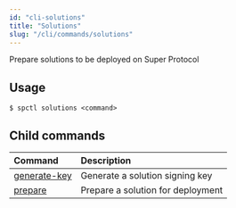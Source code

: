 ```yaml
---
id: "cli-solutions"
title: "Solutions"
slug: "/cli/commands/solutions"
---
```


Prepare solutions to be deployed on Super Protocol

## Usage

```
$ spctl solutions <command>
```

## Child commands

|**Command**|**Description**|
| :- | :- |
|[generate-key](/testnet/cli/commands/solutions/generate-key)|Generate a solution signing key|
|[prepare](/testnet/cli/commands/solutions/prepare)|Prepare a solution for deployment|